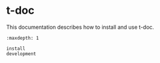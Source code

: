 <!-- Copyright 2024 Caroline Blank <caro@c-space.org> -->
<!-- Copyright 2024 Remy Blank <remy@c-space.org> -->
<!-- SPDX-License-Identifier: MIT -->

# t-doc

This documentation describes how to install and use t-doc.

```{toctree}
:maxdepth: 1

install
development
```

